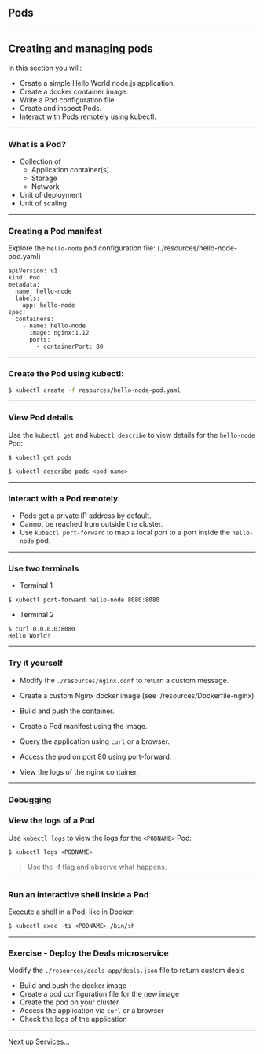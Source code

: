 ## Pods

---

## Creating and managing pods

In this section you will:

* Create a simple Hello World node.js application.
* Create a docker container image.
* Write a Pod configuration file.
* Create and inspect Pods.
* Interact with Pods remotely using kubectl.

---

### What is a Pod?

* Collection of
  * Application container(s)
  * Storage
  * Network
* Unit of deployment
* Unit of scaling

---

### Creating a Pod manifest

Explore the `hello-node` pod configuration file:
(./resources/hello-node-pod.yaml)

```
apiVersion: v1
kind: Pod
metadata:
  name: hello-node
  labels:
    app: hello-node
spec:
  containers:
    - name: hello-node
      image: nginx:1.12
      ports:
        - containerPort: 80
```

---

### Create the Pod using kubectl:

```bash
$ kubectl create -f resources/hello-node-pod.yaml
```

---

### View Pod details

Use the `kubectl get` and `kubectl describe` to view details for the `hello-node` Pod:

```
$ kubectl get pods
```

```
$ kubectl describe pods <pod-name>
```

---

### Interact with a Pod remotely

* Pods get a private IP address by default.
* Cannot be reached from outside the cluster.
* Use `kubectl port-forward` to map a local port to a port inside the `hello-node` pod.


---

### Use two terminals

* Terminal 1

```
$ kubectl port-forward hello-node 8080:8080
```

* Terminal 2

```
$ curl 0.0.0.0:8080
Hello World!
```

---

### Try it yourself
* Modify the `./resources/nginx.conf` to return a custom message.

* Create a custom Nginx docker image (see ./resources/Dockerfile-nginx)
* Build and push the container.
* Create a Pod manifest using the image.
* Query the application using `curl` or a browser.
* Access the pod on port 80 using port-forward.
* View the logs of the nginx container.

---

### Debugging

### View the logs of a Pod

Use `kubectl logs` to view the logs for the `<PODNAME>` Pod:

```
$ kubectl logs <PODNAME>
```

> Use the -f flag and observe what happens.

---

### Run an interactive shell inside a Pod

Execute a shell in a Pod, like in Docker:

```
$ kubectl exec -ti <PODNAME> /bin/sh
```

---

### Exercise - Deploy the Deals microservice

Modify the `./resources/deals-app/deals.json` file to return custom deals

* Build and push the docker image
* Create a pod configuration file for the new image
* Create the pod on your cluster
* Access the application via `curl` or a browser
* Check the logs of the application

---

[Next up Services...](../03_services.md)

